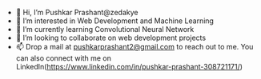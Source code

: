 - 👋 Hi, I’m Pushkar Prashant@zedakye
- 👀 I’m interested in Web Development and Machine Learning
- 🌱 I’m currently learning Convolutional Neural Network
- 💞️ I’m looking to collaborate on web development projects
- 📫 Drop a mail at pushkarprashant2@gmail.com to reach out to me. You can also connect with me on LinkedIn(https://www.linkedin.com/in/pushkar-prashant-308721171/)

<!---
zedakye/zedakye is a ✨ special ✨ repository because its `README.md` (this file) appears on your GitHub profile.
You can click the Preview link to take a look at your changes.
--->
